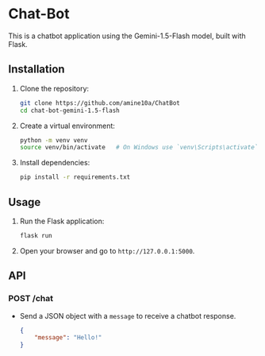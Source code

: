 # Chat-Bot 

This is a chatbot application using the Gemini-1.5-Flash model, built with Flask.

## Installation

1. Clone the repository:
    ```sh
    git clone https://github.com/amine10a/ChatBot
    cd chat-bot-gemini-1.5-flash
    ```

2. Create a virtual environment:
    ```sh
    python -m venv venv
    source venv/bin/activate   # On Windows use `venv\Scripts\activate`
    ```

3. Install dependencies:
    ```sh
    pip install -r requirements.txt
    ```

## Usage

1. Run the Flask application:
    ```sh
    flask run
    ```

2. Open your browser and go to `http://127.0.0.1:5000`.

## API

### POST /chat

- Send a JSON object with a `message` to receive a chatbot response.
    ```json
    {
        "message": "Hello!"
    }
    ```


